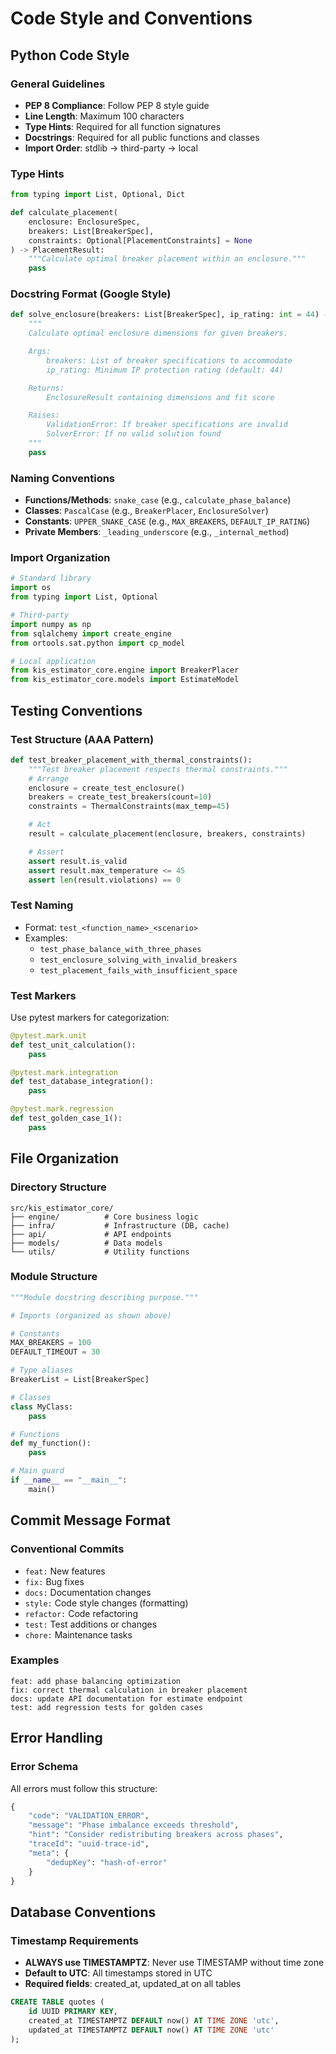 # Code Style and Conventions

## Python Code Style

### General Guidelines
- **PEP 8 Compliance**: Follow PEP 8 style guide
- **Line Length**: Maximum 100 characters
- **Type Hints**: Required for all function signatures
- **Docstrings**: Required for all public functions and classes
- **Import Order**: stdlib → third-party → local

### Type Hints
```python
from typing import List, Optional, Dict

def calculate_placement(
    enclosure: EnclosureSpec,
    breakers: List[BreakerSpec],
    constraints: Optional[PlacementConstraints] = None
) -> PlacementResult:
    """Calculate optimal breaker placement within an enclosure."""
    pass
```

### Docstring Format (Google Style)
```python
def solve_enclosure(breakers: List[BreakerSpec], ip_rating: int = 44) -> EnclosureResult:
    """
    Calculate optimal enclosure dimensions for given breakers.

    Args:
        breakers: List of breaker specifications to accommodate
        ip_rating: Minimum IP protection rating (default: 44)

    Returns:
        EnclosureResult containing dimensions and fit score

    Raises:
        ValidationError: If breaker specifications are invalid
        SolverError: If no valid solution found
    """
    pass
```

### Naming Conventions
- **Functions/Methods**: `snake_case` (e.g., `calculate_phase_balance`)
- **Classes**: `PascalCase` (e.g., `BreakerPlacer`, `EnclosureSolver`)
- **Constants**: `UPPER_SNAKE_CASE` (e.g., `MAX_BREAKERS`, `DEFAULT_IP_RATING`)
- **Private Members**: `_leading_underscore` (e.g., `_internal_method`)

### Import Organization
```python
# Standard library
import os
from typing import List, Optional

# Third-party
import numpy as np
from sqlalchemy import create_engine
from ortools.sat.python import cp_model

# Local application
from kis_estimator_core.engine import BreakerPlacer
from kis_estimator_core.models import EstimateModel
```

## Testing Conventions

### Test Structure (AAA Pattern)
```python
def test_breaker_placement_with_thermal_constraints():
    """Test breaker placement respects thermal constraints."""
    # Arrange
    enclosure = create_test_enclosure()
    breakers = create_test_breakers(count=10)
    constraints = ThermalConstraints(max_temp=45)

    # Act
    result = calculate_placement(enclosure, breakers, constraints)

    # Assert
    assert result.is_valid
    assert result.max_temperature <= 45
    assert len(result.violations) == 0
```

### Test Naming
- Format: `test_<function_name>_<scenario>`
- Examples:
  - `test_phase_balance_with_three_phases`
  - `test_enclosure_solving_with_invalid_breakers`
  - `test_placement_fails_with_insufficient_space`

### Test Markers
Use pytest markers for categorization:
```python
@pytest.mark.unit
def test_unit_calculation():
    pass

@pytest.mark.integration
def test_database_integration():
    pass

@pytest.mark.regression
def test_golden_case_1():
    pass
```

## File Organization

### Directory Structure
```
src/kis_estimator_core/
├── engine/          # Core business logic
├── infra/           # Infrastructure (DB, cache)
├── api/             # API endpoints
├── models/          # Data models
└── utils/           # Utility functions
```

### Module Structure
```python
"""Module docstring describing purpose."""

# Imports (organized as shown above)

# Constants
MAX_BREAKERS = 100
DEFAULT_TIMEOUT = 30

# Type aliases
BreakerList = List[BreakerSpec]

# Classes
class MyClass:
    pass

# Functions
def my_function():
    pass

# Main guard
if __name__ == "__main__":
    main()
```

## Commit Message Format

### Conventional Commits
- `feat:` New features
- `fix:` Bug fixes
- `docs:` Documentation changes
- `style:` Code style changes (formatting)
- `refactor:` Code refactoring
- `test:` Test additions or changes
- `chore:` Maintenance tasks

### Examples
```
feat: add phase balancing optimization
fix: correct thermal calculation in breaker placement
docs: update API documentation for estimate endpoint
test: add regression tests for golden cases
```

## Error Handling

### Error Schema
All errors must follow this structure:
```python
{
    "code": "VALIDATION_ERROR",
    "message": "Phase imbalance exceeds threshold",
    "hint": "Consider redistributing breakers across phases",
    "traceId": "uuid-trace-id",
    "meta": {
        "dedupKey": "hash-of-error"
    }
}
```

## Database Conventions

### Timestamp Requirements
- **ALWAYS use TIMESTAMPTZ**: Never use TIMESTAMP without time zone
- **Default to UTC**: All timestamps stored in UTC
- **Required fields**: created_at, updated_at on all tables

```sql
CREATE TABLE quotes (
    id UUID PRIMARY KEY,
    created_at TIMESTAMPTZ DEFAULT now() AT TIME ZONE 'utc',
    updated_at TIMESTAMPTZ DEFAULT now() AT TIME ZONE 'utc'
);
```